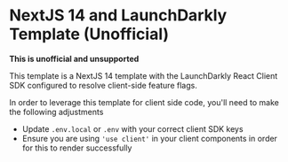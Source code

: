 # NextJS 14 and LaunchDarkly Template (Unofficial)

**This is unofficial and unsupported**

This template is a NextJS 14 template with the LaunchDarkly React Client SDK configured to resolve client-side feature flags.

In order to leverage this template for client side code, you'll need to make the following adjustments

- Update `.env.local` or `.env` with your correct client SDK keys
- Ensure you are using `'use client'` in your client components in order for this to render successfully
